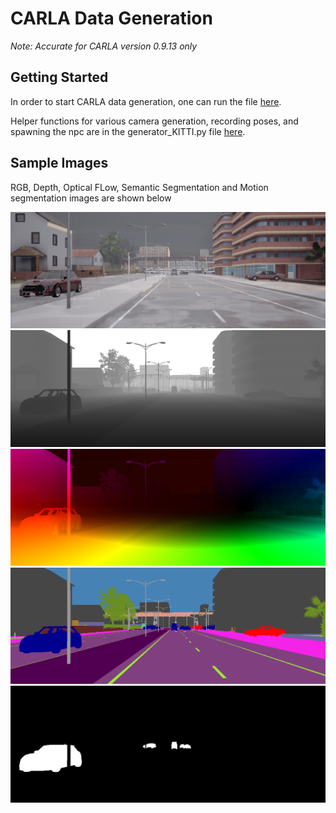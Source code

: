# CARLA Data Generation

*Note: Accurate for CARLA version 0.9.13 only*

## Getting Started

In order to start CARLA data generation, one can run the file [here](../Carla/KITTI_data_gen.py). 

Helper functions for various camera generation, recording poses, and spawning the npc are in the generator_KITTI.py file [here](../Carla/modules/generator_KITTI.py).

## Sample Images

RGB, Depth, Optical FLow, Semantic Segmentation and Motion segmentation images are shown below

![RGB](/docs/assets/0183_rgb.png)
![Depth](/docs/assets/0183_depth.png)
![Opt_flow](/docs/assets/0183_opt_flow.png)
![Semseg](/docs/assets/0183_semseg.png)
![Motionseg](/docs/assets/0183_motionseg.png)